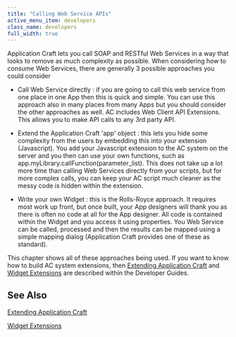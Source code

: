 ```yaml
---
title: "Calling Web Service APIs"
active_menu_item: developers
class_name: developers
full_width: true
---
```



Application Craft lets you call SOAP and RESTful Web Services in a way that looks to remove as much complexity as possible. When considering how to consume Web Services, there are generally 3 possible approaches you could consider

 - Call Web Service directly : if you are going to call this web service from one place in one App then this is quick and simple. You can use this approach also in many places from many Apps but you should consider the other approaches as well. AC includes Web Client API Extensions. This allows you to make API calls to any 3rd party API.

 - Extend the Application Craft 'app' object : this lets you hide some complexity from the users by embedding this into your extension (Javascript). You add your Javascript extension to the AC system on the server and you then can use your own functions, such as app.myLibrary.callFunction(parameter\_list). This does not take up a lot more time than calling Web Services directly from your scripts, but for more complex calls, you can keep your AC script much cleaner as the messy code is hidden within the extension.

 - Write your own Widget : this is the Rolls-Royce approach. It requires most work up front, but once built, your App designers will thank you as there is often no code at all for the App designer. All code is contained within the Widget and you access it using properties. You Web Service can be called, processed and then the results can be mapped using a simple mapping dialog (Application Craft provides one of these as standard).

This chapter shows all of these approaches being used. If you want to know how to build AC system extensions, then [Extending Application Craft](/developers/user-guide/adding-widgets-and-api-methods/) and [Widget Extensions](/developers/user-guide/adding-widgets-and-api-methods/adding-your-own-widgets-to-application-craft/) are described within the Developer Guides.

## **See Also**

[Extending Application Craft](/developers/user-guide/adding-widgets-and-api-methods/)

[Widget Extensions](/developers/user-guide/adding-widgets-and-api-methods/adding-your-own-widgets-to-application-craft/)

